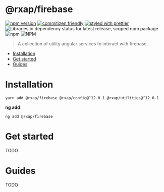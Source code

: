@rxap/firebase
======

[![npm version](https://img.shields.io/npm/v/@rxap/firebase?style=flat-square)](https://www.npmjs.com/package/@rxap/firebase)
[![commitizen friendly](https://img.shields.io/badge/commitizen-friendly-brightgreen.svg?style=flat-square)](https://commitizen.github.io/cz-cli/)
[![styled with prettier](https://img.shields.io/badge/styled_with-prettier-ff69b4.svg?style=flat-square)](https://github.com/prettier/prettier)
![Libraries.io dependency status for latest release, scoped npm package](https://img.shields.io/librariesio/release/npm/@rxap/firebase)
![npm](https://img.shields.io/npm/dm/@rxap/firebase)
![NPM](https://img.shields.io/npm/l/@rxap/firebase)

> A collection of utility angular services to interact with firebase.

- [Installation](#installation)
- [Get started](#get-started)
- [Guides](#guides)

# Installation

```
yarn add @rxap/firebase @rxap/config@^12.0.1 @rxap/utilities@^12.0.1 
```

**ng add**

```
ng add @rxap/firebase
```

# Get started

TODO

# Guides

TODO


